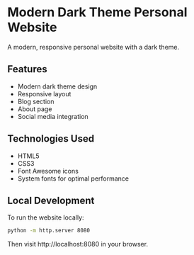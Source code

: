 # Modern Dark Theme Personal Website

A modern, responsive personal website with a dark theme.

## Features

- Modern dark theme design
- Responsive layout
- Blog section
- About page
- Social media integration

## Technologies Used

- HTML5
- CSS3
- Font Awesome icons
- System fonts for optimal performance

## Local Development

To run the website locally:

```bash
python -m http.server 8080
```

Then visit http://localhost:8080 in your browser.
